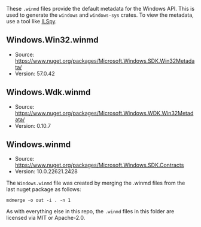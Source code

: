 These `.winmd` files provide the default metadata for the Windows API. This is used to
generate the `windows` and `windows-sys` crates. To view the metadata, use a tool
like [ILSpy](https://github.com/icsharpcode/ILSpy). 

## Windows.Win32.winmd
- Source: https://www.nuget.org/packages/Microsoft.Windows.SDK.Win32Metadata/
- Version: 57.0.42

## Windows.Wdk.winmd
- Source: https://www.nuget.org/packages/Microsoft.Windows.WDK.Win32Metadata/
- Version: 0.10.7

## Windows.winmd
- Source: https://www.nuget.org/packages/Microsoft.Windows.SDK.Contracts
- Version: 10.0.22621.2428

The `Windows.winmd` file was created by merging the .winmd files from the last nuget package as follows:

```
mdmerge -o out -i . -n 1
```

As with everything else in this repo, the `.winmd` files in this folder are licensed via MIT or Apache-2.0.
